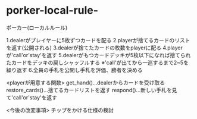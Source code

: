 # porker-local-rule-
ポーカー(ローカルルール)

1.dealerがプレイヤーに5枚ずつカードを配る
2.playerが捨てるカードのリストを返す(公開される)
3.dealerが捨てたカードの枚数をplayerに配る
4.playerが'call'or'stay'を返す
5.dealerがもつカードデッキが5枚以下になれば捨てられたカードをデッキの戻しシャッフルする
※'call'が出てから一巡するまで2~5を繰り返す
6.全員の手札を公開し手札を評価、勝者を決める

<playerが用意する関数>
get_hand()...dealerからカードを受け取る
restore_cards()...捨てるカードリストを返す
respond()...新しい手札を見て'call'or'stay'を返す


<今後の改変事項>
チップをかける仕様の検討
